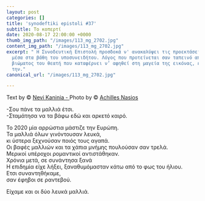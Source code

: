 ```yaml
---
layout: post
categories: []
title: 'synodeftiki epistoli #37'
subtitle: Το κοπερτί
date: 2020-08-17 22:00:00 +0000
thumb_img_path: "/images/113_mg_2702.jpg"
content_img_path: "/images/113_mg_2702.jpg"
excerpt: " Η Συνοδευτική Επιστολή προσδοκά ν' ανακαλύψει τις προεκτάσεις της εικόνας
  μέσα στα βάθη του υποσυνειδήτου. Λόγος που προτείνεται σαν ταπεινό απαύγασμα του
  βιώματος του θεατή που καταφέρνει ν’ αφηθεί στη μαγεία της εικόνας, επαναδημιουργώντας
  την."
canonical_url: "/images/113_mg_2702.jpg"

---
```

Text by © <a href="https://www.facebook.com/nevi.kaninia" target="blank">Nevi Kaninia - </a>Photo by © <a href="https://anikon.org/" target="blank">Achilles Nasios</a>

\-Σου πάνε τα μαλλιά έτσι.  
\-Σταμάτησα να τα βάφω εδώ και αρκετό καιρό.

Το 2020 μία αρρώστια μάστιζε την Ευρώπη.   
Τα μαλλιά όλων γινόντουσαν λευκά,  
κι ύστερα ξεχνούσαν ποιός τους αγαπά.  
Οι βαφές μαλλιών και τα χάπια μνήμης πουλούσαν σαν τρελά.  
Μερικοί υπέροχοι ρομαντικοί αντιστάθηκαν.  
Χρόνια μετά, σε συνάντησα ξανά  
Η επιδημία είχε λήξει, ξαναθυμόμασταν κάτω από το φως του ήλιου.  
Ετσι συναντηθήκαμε,  
σαν έφηβοι σε ραντεβού.

Είχαμε και οι δύο λευκά μαλλιά.